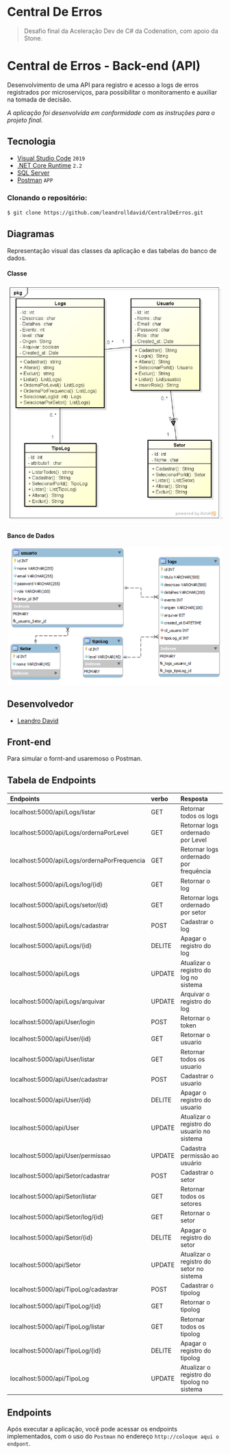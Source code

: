 # Central De Erros

> Desafio final da Aceleração Dev de C# da Codenation, com apoio da Stone.

# Central de Erros - Back-end (API)

Desenvolvimento de uma API para registro e acesso a logs de erros registrados por microserviços, para possibilitar o monitoramento e auxiliar na tomada de decisão.

*A aplicação foi desenvolvida em conformidade com as instruções para o projeto final.* 

## Tecnologia

- [Visual Studio Code](https://visualstudio.microsoft.com/pt-br/downloads/) ```2019```
- [.NET Core Runtime](https://dotnet.microsoft.com/download/dotnet-core/2.2/runtime/?utm_source=getdotnetcore&utm_medium=referral) ```2.2```
- [SQL Server](https://docs.microsoft.com/pt-br/sql/ssms/download-sql-server-management-studio-ssms?view=sql-server-ver15)
- [Postman](https://www.postman.com/downloads/) ```APP``` 


### Clonando o repositório:

```bash
$ git clone https://github.com/leandrolldavid/CentralDeErros.git
```
## Diagramas

Representação visual das classes da aplicação e das tabelas do banco de dados.

#### Classe

<img src="https://github.com/leandrolldavid/CentralDeErros/blob/fe91849b52bea58eae677a5a13affa9f89e6784a/assets/diagramaDeClasse.png" alt="Imagem representando as classes da aplicação">

#### Banco de Dados

<img src="https://github.com/leandrolldavid/CentralDeErros/blob/fe91849b52bea58eae677a5a13affa9f89e6784a/assets/BD.png" alt="Imagem representando as tabelas do banco de dados">

## Desenvolvedor

- [Leandro David](https://github.com/leandrolldavid) 

## Front-end

Para simular o fornt-and usaremoso o Postman.

## Tabela de Endpoints

| Endpoints | verbo | Resposta|
| :--- | :--- | :--- |
| localhost:5000/api/Logs/listar | GET | Retornar todos os logs|
| localhost:5000/api/Logs/ordernaPorLevel | GET | Retornar logs ordernado por Level|
| localhost:5000/api/Logs/ordernaPorFrequencia | GET | Retornar logs ordernado por frequência|
| localhost:5000/api/Logs/log/{id} | GET | Retornar o log|
| localhost:5000/api/Logs/setor/{id} | GET | Retornar logs ordernado por setor|
| localhost:5000/api/Logs/cadastrar | POST | Cadastrar o log|
| localhost:5000/api/Logs/{id} | DELITE | Apagar o registro do log  |
| localhost:5000/api/Logs | UPDATE | Atualizar o registro do log no sistema |
| localhost:5000/api/Logs/arquivar | UPDATE | Arquivar o registro do log | 
| localhost:5000/api/User/login | POST | Retornar o token|
| localhost:5000/api/User/{id} | GET | Retornar o usuario|
| localhost:5000/api/User/listar | GET | Retornar todos os usuario|
| localhost:5000/api/User/cadastrar | POST | Cadastrar o usuario|
| localhost:5000/api/User/{id} | DELITE | Apagar o registro do usuario  |
| localhost:5000/api/User | UPDATE | Atualizar o registro do usuario no sistema |
| localhost:5000/api/User/permissao | UPDATE | Cadastra permissão ao usuário |
| localhost:5000/api/Setor/cadastrar | POST | Cadastrar o setor|
| localhost:5000/api/Setor/listar | GET | Retornar todos os setores|
| localhost:5000/api/Setor/log/{id} | GET | Retornar o setor|
| localhost:5000/api/Setor/{id} | DELITE | Apagar o registro do setor  |
| localhost:5000/api/Setor | UPDATE | Atualizar o registro do setor no sistema |
| localhost:5000/api/TipoLog/cadastrar | POST | Cadastrar o tipolog|
| localhost:5000/api/TipoLog/{id} | GET | Retornar o tipolog|
| localhost:5000/api/TipoLog/listar | GET | Retornar todos os tipolog|
| localhost:5000/api/TipoLog/{id} | DELITE | Apagar o registro do tipolog  |
| localhost:5000/api/TipoLog | UPDATE | Atualizar o registro do tipolog no sistema |


## Endpoints

Após executar a aplicação, você pode acessar os endpoints implementados, com o uso do ```Postman``` no endereço ```http://coloque aqui o endpont```.

